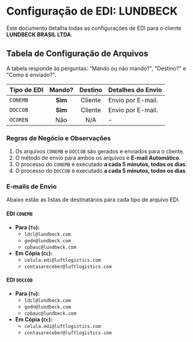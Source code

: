 # Configuração de EDI: LUNDBECK

Este documento detalha todas as configurações de EDI para o cliente **LUNDBECK BRASIL LTDA**.

## Tabela de Configuração de Arquivos

A tabela responde às perguntas: "Mando ou não mando?", "Destino?" e "Como é enviado?".

| Tipo de EDI | Mando? | Destino | Detalhes do Envio |
| :---------- | :----: | :-------: | :--------------------------------------------------- |
| `CONEMB`    | **Sim**| Cliente   | Envio por E-mail.|
| `DOCCOB`    | **Sim**| Cliente   | Envio por E-mail.|
| `OCOREN`    | Não    | N/A       | - |

### Regras de Negócio e Observações
1.  Os arquivos `CONEMB` e `DOCCOB` são gerados e enviados para o cliente.
2.  O método de envio para ambos os arquivos é **E-mail Automático**.
3.  O processo do `CONEMB` é executado **a cada 5 minutos, todos os dias**.
4.  O processo do `DOCCOB` é executado **a cada 5 minutos, todos os dias**.

### E-mails de Envio
<div id="emails-de-envio"></div>

Abaixo estão as listas de destinatários para cada tipo de arquivo EDI.

#### **EDI `CONEMB`**
* **Para (`To`):**
    * `ldcl@lundbeck.com`
    * `gedn@lundbeck.com`
    * `cpbauc@lundbeck.com`
* **Em Cópia (`Cc`):**
    * `celula.edi@luftlogistics.com`
    * `contasareceber@luftlogistics.com`

#### **EDI `DOCCOB`**
* **Para (`To`):**
    * `ldcl@lundbeck.com`
    * `gedn@lundbeck.com`
    * `cpbauc@lundbeck.com`
* **Em Cópia (`Cc`):**
    * `celula.edi@luftlogistics.com`
    * `contasareceber@luftlogistics.com`